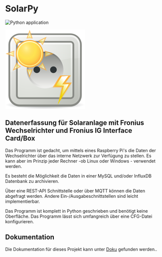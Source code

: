 
# SolarPy

![Python application](https://github.com/cszielke/SolarPy/workflows/Python%20application/badge.svg)

![Logo](./docs/img/favicon256.png "Logo")

## Datenerfassung für Solaranlage mit Fronius Wechselrichter und Fronius IG Interface Card/Box

Das Programm ist gedacht, um mittels eines Raspberry Pi's die Daten der Wechselrichter über das interne Netzwerk zur Verfügung zu stellen. Es kann aber im Prinzip jeder Rechner -ob Linux oder Windows - verwendet werden.

Es besteht die Möglichkeit die Daten in einer MySQL und/oder InfluxDB Datenbank zu archivieren.

Über eine REST-API Schnittstelle oder über MQTT können die Daten abgefragt werden. Andere Ein-/Ausgabeschnittstellen sind leicht implementierbar.

Das Programm ist komplett in Python geschrieben und benötigt keine Oberfläche. Das Programm lässt sich umfangreich über eine CFG-Datei konfigurieren.

## Dokumentation

Die Dokumentation für dieses Projekt kann unter [Doku](https://cszielke.github.io/SolarPy/) gefunden werden..
